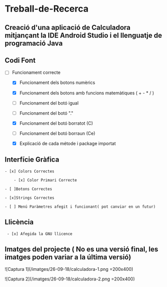 # Treball-de-Recerca
	 
## Creació d'una aplicació de Calculadora mitjançant la IDE Android Studio i el llenguatje de programació Java	 
	 
## Codi Font
	 
- [ ] Funcionament correcte
	
	 - [x]	Funcionament dels botons numèrics
	 - [x]  Funcionament dels botons amb funcions matemàtiques ( + - * / )
	 - [ ]  Funcionament del botó igual 
	 - [ ]  Funcionament del botó "."
	 - [x]  Funcionament del botó borratot (C)
	 - [ ]  Funcionament del botó borraun (Ce)
	 - [x] Explicació de cada métode i package importat
	 
	 
## Interfície Gràfica
	 
	- [x] Colors Correctes
		 
		- [x] Color Primari Correcte
		 
	- [ ]Botons Correctes
		 
	- [x]Strings Correctes
		 
	- [ ] Menú Paràmetres afegit i funcionant( pot canviar en un futur)
		     

## Llicència
	
	 - [x] Afegida la GNU llicence
	 
	 
## Imatges del projecte ( No es una versió final, les imatges poden variar a la última versió) 

![Captura 1](/imatges/26-09-18/calculadora-1.png =200x400)

![Captura 2](/imatges/26-09-18/calculadora-2.png =200x400)

